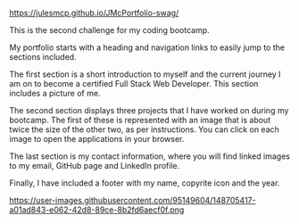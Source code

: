 https://julesmcp.github.io/JMcPortfolio-swag/

This is the second challenge for my coding bootcamp.

My portfolio starts with a heading and navigation links to easily jump to the sections included.

The first section is a short introduction to myself and the current journey I am on to become a certified Full Stack Web Developer. This section includes a picture of me.

The second section displays three projects that I have worked on during my bootcamp. The first of these is represented with an image that is about twice the size of the other two, as per instructions.
You can click on each image to open the applications in your browser.

The last section is my contact information, where you will find linked images to my email, GitHub page and LinkedIn profile.

Finally, I have included a footer with my name, copyrite icon and the year.

https://user-images.githubusercontent.com/95149604/148705417-a01ad843-e062-42d8-89ce-8b2fd6aecf0f.png
